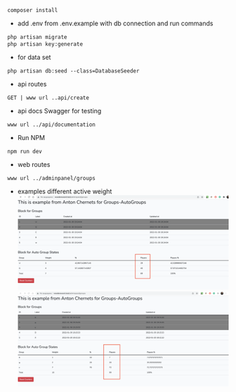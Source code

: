 ```
composer install
```
- add .env from .env.example with db connection and run commands
```
php artisan migrate
php artisan key:generate
```
- for data set
```
php artisan db:seed --class=DatabaseSeeder
```
- api routes
```
GET | www url ..api/create
```
- api docs Swagger for testing
```
www url ../api/documentation
```
- Run NPM
```
npm run dev
```
- web routes
```
www url ../adminpanel/groups
```
- examples different active weight
![](resources/images/weight-3-4.png)
![](resources/images/weight-1-2-7.png)